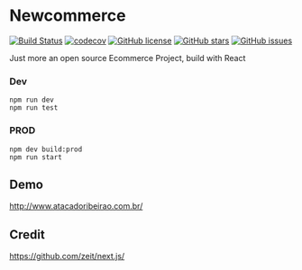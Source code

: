 # Newcommerce

[![Build Status](https://travis-ci.org/davidcostadev/newcommerce.svg?branch=master&style=flat-square)](https://travis-ci.org/davidcostadev/newcommerce) [![codecov](https://codecov.io/gh/davidcostadev/newcommerce/branch/master/graph/badge.svg)](https://codecov.io/gh/davidcostadev/newcommerce)
 [![GitHub license](https://img.shields.io/github/license/davidcostadev/newcommerce.svg?style=flat-square)](https://github.com/davidcostadev/newcommerce/blob/master/LICENSE) [![GitHub stars](https://img.shields.io/github/stars/davidcostadev/newcommerce.svg?style=flat-square)](https://github.com/davidcostadev/newcommerce/stargazers) [![GitHub issues](https://img.shields.io/github/issues/davidcostadev/newcommerce.svg?style=flat-square)](https://github.com/davidcostadev/newcommerce/issues)

Just more an open source Ecommerce Project, build with React

### Dev

```
npm run dev
npm run test
```




### PROD

```
npm dev build:prod
npm run start
```

## Demo

http://www.atacadoribeirao.com.br/

## Credit

https://github.com/zeit/next.js/

